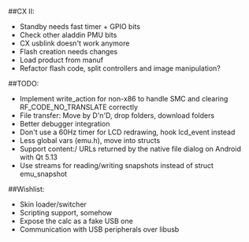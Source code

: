 ##CX II:
* Standby needs fast timer + GPIO bits
* Check other aladdin PMU bits
* CX usblink doesn't work anymore
* Flash creation needs changes
* Load product from manuf
* Refactor flash code, split controllers and image manipulation?

##TODO:
* Implement write_action for non-x86 to handle SMC and clearing RF_CODE_NO_TRANSLATE correctly
* File transfer: Move by D'n'D, drop folders, download folders
* Better debugger integration
* Don't use a 60Hz timer for LCD redrawing, hook lcd_event instead
* Less global vars (emu.h), move into structs
* Support content:/ URLs returned by the native file dialog on Android with Qt 5.13
* Use streams for reading/writing snapshots instead of struct emu_snapshot 

##Wishlist:
* Skin loader/switcher
* Scripting support, somehow
* Expose the calc as a fake USB one
* Communication with USB peripherals over libusb
